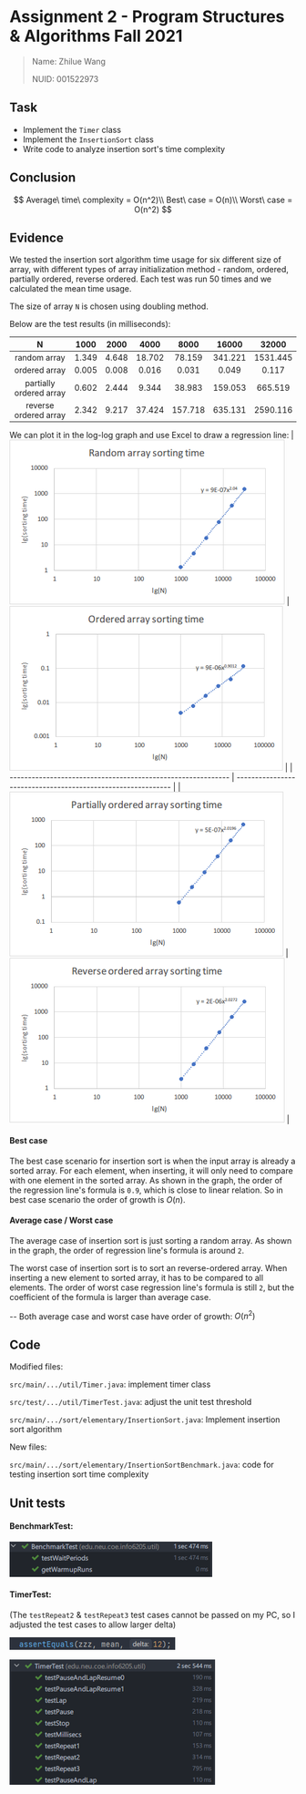 

# Assignment 2 - Program Structures & Algorithms Fall 2021

> Name: Zhilue Wang
>
> NUID: 001522973

## Task

- Implement the `Timer` class
- Implement the `InsertionSort` class
- Write code to analyze insertion sort's time complexity

## Conclusion

$$
Average\ time\ complexity = O(n^2)\\
Best\ case = O(n)\\
Worst\ case = O(n^2)
$$

## Evidence

We tested the insertion sort algorithm time usage for six different size of array, with different types of array initialization method - random, ordered, partially ordered, reverse ordered. Each test was run 50 times and we calculated the mean time usage.

The size of array `N` is chosen using doubling method.

Below are the test results (in milliseconds):

|            N            | 1000  | 2000  |  4000  |  8000   |  16000  |  32000   |
| :---------------------: | :---: | :---: | :----: | :-----: | :-----: | :------: |
|      random array       | 1.349 | 4.648 | 18.702 | 78.159  | 341.221 | 1531.445 |
|      ordered array      | 0.005 | 0.008 | 0.016  |  0.031  |  0.049  |  0.117   |
| partially ordered array | 0.602 | 2.444 | 9.344  | 38.983  | 159.053 | 665.519  |
|  reverse ordered array  | 2.342 | 9.217 | 37.424 | 157.718 | 635.131 | 2590.116 |

We can plot it in the log-log graph and use Excel to draw a regression line:
| ![image-20210923182756890](assignment2.assets/image-20210923182756890.png) | ![image-20210923182804221](assignment2.assets/image-20210923182804221.png) |
| ------------------------------------------------------------ | ------------------------------------------------------------ |
| ![image-20210923182809053](assignment2.assets/image-20210923182809053.png) | ![image-20210923182812655](assignment2.assets/image-20210923182812655.png) |

#### Best case

The best case scenario for insertion sort is when the input array is already a sorted array. For each element, when inserting, it will only need to compare with one element in the sorted array. As shown in the graph, the order of the regression line's formula is `0.9`, which is close to linear relation. So in best case scenario the order of growth is $O(n)$.

#### Average case / Worst case

The average case of insertion sort is just sorting a random array. As shown in the graph, the order of regression line's formula is around `2`.

The worst case of insertion sort is to sort an reverse-ordered array. When inserting a new element to sorted array, it has to be compared to all elements. The order of worst case regression line's formula is still `2`, but the coefficient of the formula is larger than average case.

-- Both average case and worst case have order of growth: $O(n^2)$

## Code

Modified files:

`src/main/.../util/Timer.java`: implement timer class

`src/test/.../util/TimerTest.java`: adjust the unit test threshold

`src/main/.../sort/elementary/InsertionSort.java`: Implement insertion sort algorithm

New files:

`src/main/.../sort/elementary/InsertionSortBenchmark.java`: code for testing insertion sort time complexity

## Unit tests

#### BenchmarkTest:

![image-20210923184508050](assignment2.assets/image-20210923184508050.png)

#### TimerTest:

(The `testRepeat2`  & `testRepeat3` test cases cannot be passed on my PC, so I adjusted the test cases to allow larger delta)

![image-20210923190927699](assignment2.assets/image-20210923190927699.png)

![image-20210923184533149](assignment2.assets/image-20210923184533149.png)
